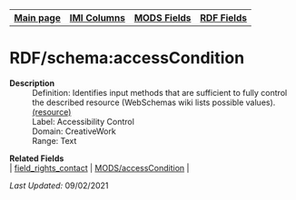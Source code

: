 <!DOCTYPE html>
<html>

<body>
<table style="width:100%">
  <tr>
    <th><a href="index.md">Main page</a></th>
	<th><a href="IMI.md">IMI Columns</a></th>
    <th><a href="MODS.md">MODS Fields</a></th>
    <th><a href="RDF.md">RDF Fields</a></th>
  </tr>
</table>



<h1>RDF/schema:accessCondition</h1>
<dl>
  <dt><b>Description</b></dt>
  <dd>Definition: Identifies input methods that are sufficient to fully control the described resource (WebSchemas wiki lists possible values). <a href="https://schema.org/accessibilityControl">(resource)</a></dd>
  <dd>Label: Accessibility Control</dd>
  <dd>Domain: CreativeWork</dd>
  <dd>Range: Text</dd>
</dl>
<dl>
	<dt><b>Related Fields</b></dt>
		| <a href="field_rights_contact.md">field_rights_contact</a> | <a href="mods.access_condition.md">MODS/accessCondition</a> |
</dl>
<p><i>Last Updated: </i>09/02/2021</p>
</body>
</html>